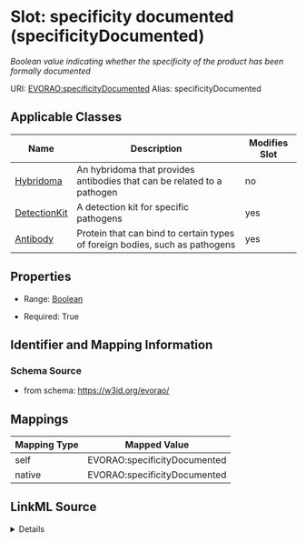

# Slot: specificity documented (specificityDocumented) 


_Boolean value indicating whether the specificity of the product has been formally documented_





URI: [EVORAO:specificityDocumented](https://w3id.org/evorao/specificityDocumented)
Alias: specificityDocumented

<!-- no inheritance hierarchy -->





## Applicable Classes

| Name | Description | Modifies Slot |
| --- | --- | --- |
| [Hybridoma](Hybridoma.md) | An hybridoma that provides antibodies that can be related to a pathogen |  no  |
| [DetectionKit](DetectionKit.md) | A detection kit for specific pathogens |  yes  |
| [Antibody](Antibody.md) | Protein that can bind to certain types of foreign bodies, such as pathogens |  yes  |







## Properties

* Range: [Boolean](Boolean.md)

* Required: True





## Identifier and Mapping Information







### Schema Source


* from schema: https://w3id.org/evorao/




## Mappings

| Mapping Type | Mapped Value |
| ---  | ---  |
| self | EVORAO:specificityDocumented |
| native | EVORAO:specificityDocumented |




## LinkML Source

<details>
```yaml
name: specificityDocumented
description: Boolean value indicating whether the specificity of the product has been
  formally documented
title: specificity documented
from_schema: https://w3id.org/evorao/
rank: 1000
alias: specificityDocumented
domain_of:
- Antibody
- Detection Kit
range: boolean
required: true
multivalued: false

```
</details>